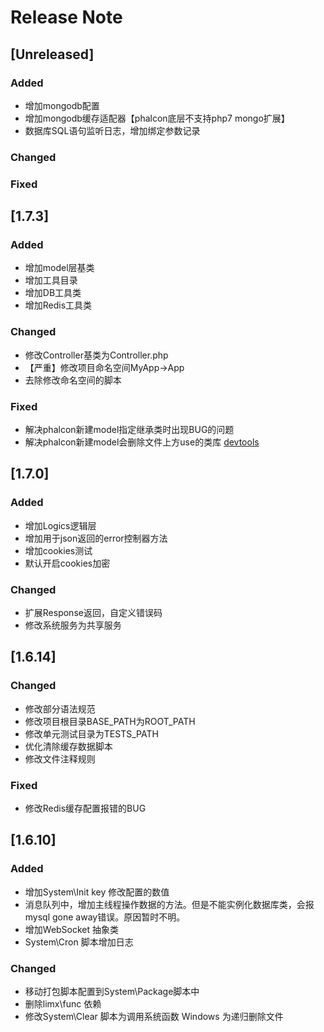 # Release Note

## [Unreleased]
### Added
* 增加mongodb配置
* 增加mongodb缓存适配器【phalcon底层不支持php7 mongo扩展】
* 数据库SQL语句监听日志，增加绑定参数记录

### Changed
 
### Fixed

## [1.7.3]
### Added
* 增加model层基类
* 增加工具目录
* 增加DB工具类
* 增加Redis工具类

### Changed
* 修改Controller基类为Controller.php
* 【严重】修改项目命名空间MyApp->App
* 去除修改命名空间的脚本
 
### Fixed
* 解决phalcon新建model指定继承类时出现BUG的问题
* 解决phalcon新建model会删除文件上方use的类库 [devtools](https://github.com/limingxinleo/phalcon-devtools.git)

## [1.7.0]
### Added
* 增加Logics逻辑层
* 增加用于json返回的error控制器方法
* 增加cookies测试
* 默认开启cookies加密

### Changed
* 扩展Response返回，自定义错误码
* 修改系统服务为共享服务

## [1.6.14]
### Changed
* 修改部分语法规范
* 修改项目根目录BASE_PATH为ROOT_PATH
* 修改单元测试目录为TESTS_PATH
* 优化清除缓存数据脚本
* 修改文件注释规则

### Fixed
* 修改Redis缓存配置报错的BUG

## [1.6.10]
### Added
* 增加System\Init key 修改配置的数值
* 消息队列中，增加主线程操作数据的方法。但是不能实例化数据库类，会报mysql gone away错误。原因暂时不明。
* 增加WebSocket 抽象类
* System\Cron 脚本增加日志

### Changed
* 移动打包脚本配置到System\Package脚本中
* 删除limx\func 依赖
* 修改System\Clear 脚本为调用系统函数 Windows 为递归删除文件